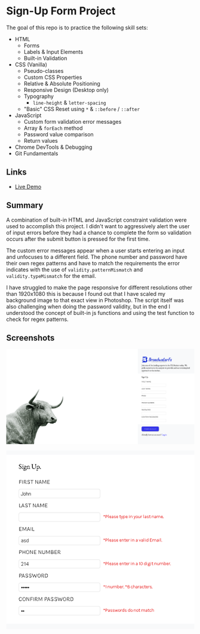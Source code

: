 # Sign-Up Form Project

The goal of this repo is to practice the following skill sets:

- HTML
  - Forms
  - Labels & Input Elements
  - Built-in Validation
- CSS (Vanilla)
  - Pseudo-classes
  - Custom CSS Properties
  - Relative & Absolute Positioning
  - Responsive Design (Desktop only)
  - Typography
    - `line-height` & `letter-spacing`
  - "Basic" CSS Reset using `*` & `::before` / `::after`
- JavaScript
  - Custom form validation error messages
  - Array & `forEach` method
  - Password value comparison
  - Return values
- Chrome DevTools & Debugging
- Git Fundamentals

## Links
- [Live Demo](https://pb-5.github.io/Sign-Up-Form/)

## Summary 

A combination of built-in HTML and JavaScript constraint validation were used to accomplish this project. I didn't want to aggressively alert the user of input errors before they had a chance to complete the form so validation occurs after the submit button is pressed for the first time.

The custom error messages appear when a user starts entering an input and unfocuses to a different field. The phone number and password have their own regex patterns and have to match the requirements the error indicates with the use of `validity.patternMismatch` and `validity.typeMismatch` for the email.

I have struggled to make the page responsive for different resolutions other than 1920x1080 this is because I found out that I have scaled my background image to that exact view in Photoshop. The script itself was also challenging when doing the password validity, but in the end I understood the concept of built-in js functions and using the test function to check for regex patterns.

## Screenshots

![Screenshot](images/Screenshot1.png)

![Validation](images/Screenshot2.png)
